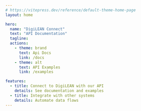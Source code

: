 ```yaml
---
# https://vitepress.dev/reference/default-theme-home-page
layout: home

hero:
  name: "DigiLEAN Connect"
  text: "API Documentation"
  tagline: 
  actions:
    - theme: brand
      text: Api Docs
      link: /docs
    - theme: alt
      text: API Examples
      link: /examples

features:
  - title: Connect to DigiLEAN with our API
    details: See documentation and examples
  - title: Integrate with other systems
    details: Automate data flows 
---
```


